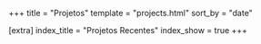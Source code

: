 +++
title = "Projetos"
template = "projects.html"
sort_by = "date"

[extra]
index_title = "Projetos Recentes"
index_show = true
+++
